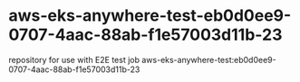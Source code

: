 # aws-eks-anywhere-test-eb0d0ee9-0707-4aac-88ab-f1e57003d11b-23
repository for use with E2E test job aws-eks-anywhere-test:eb0d0ee9-0707-4aac-88ab-f1e57003d11b-23
